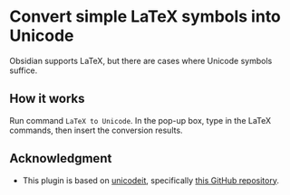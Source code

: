 # Convert simple LaTeX symbols into Unicode

Obsidian supports LaTeX, but there are cases where Unicode symbols suffice.

## How it works

Run command `LaTeX to Unicode`.  In the pop-up box, type in the LaTeX commands, then insert the conversion results.

## Acknowledgment
- This plugin is based on [unicodeit](https://www.unicodeit.net/), specifically [this GitHub repository](https://github.com/svenkreiss/unicodeit/).
